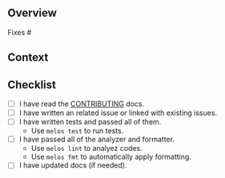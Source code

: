 ## Overview

<!-- Summarize what do you want add in this PR. -->

Fixes #<issue number>

## Context

<!-- Describe the problem you are solving. -->

## Checklist

<!-- Please check all of the followings before submitting your PR -->

- [ ] I have read the [CONTRIBUTING](https://github.com/ronnnnn/thema/blob/main/CONTRIBUTING.md) docs.
- [ ] I have written an related issue or linked with existing issues.
- [ ] I have written tests and passed all of them.
  - Use `melos test` to run tests.
- [ ] I have passed all of the analyzer and formatter.
  - Use `melos lint` to analyez codes.
  - Use `melos fmt` to automatically apply formatting.
- [ ] I have updated docs (if needed).
